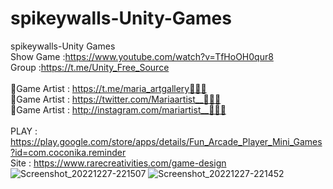 # spikeywalls-Unity-Games
spikeywalls-Unity Games<br />
Show Game :https://www.youtube.com/watch?v=TfHoOH0qur8<br />
Group :https://t.me/Unity_Free_Source<br /><br />
🎨Game Artist : https://t.me/maria_artgallery👱🏻‍♀️<br />
🎨Game Artist : https://twitter.com/Mariaartist__👱🏻‍♀️<br />
🎨Game Artist : http://instagram.com/mariartist__👱🏻‍♀️<br /><br />
PLAY : https://play.google.com/store/apps/details/Fun_Arcade_Player_Mini_Games?id=com.coconika.reminder<br />
Site : https://www.rarecreativities.com/game-design <br />
![Screenshot_20221227-221507](https://user-images.githubusercontent.com/83016119/209717815-7de609c6-39b7-4e88-8695-391d37b3c5f5.png)
![Screenshot_20221227-221452](https://user-images.githubusercontent.com/83016119/209717821-7731ff54-65e1-44dd-9b6f-524ce6e723cb.png)
